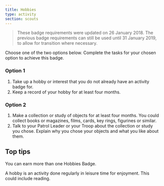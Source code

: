 ```yaml
---
title: Hobbies
type: activity
section: scouts
---
```


> These badge requirements were updated on 26 January 2018. The previous badge requirements can still be used until 31 January 2019, to allow for transition where necessary.

Choose one of the two options below. Complete the tasks for your chosen option to achieve this badge.

### Option 1

1. Take up a hobby or interest that you do not already have an activity badge for.
1. Keep a record of your hobby for at least four months.

### Option 2

1. Make a collection or study of objects for at least four months. You could collect books or magazines, films, cards, key rings, figurines or similar.
1. Talk to your Patrol Leader or your Troop about the collection or study you chose. Explain why you chose your objects and what you like about them.

## Top tips

You can earn more than one Hobbies Badge.

A hobby is an activity done regularly in leisure time for enjoyment. This could include reading.